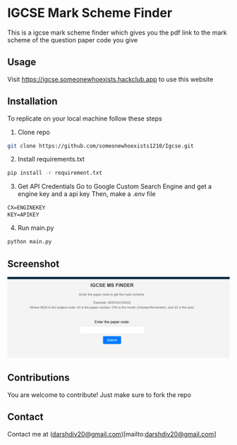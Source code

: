 # IGCSE Mark Scheme Finder
This is a igcse mark scheme finder which gives you the pdf link to the mark scheme of the question paper code you give

## Usage
Visit https://igcse.someonewhoexists.hackclub.app to use this website

## Installation
To replicate on your local machine follow these steps

1. Clone repo
```bash
git clone https://github.com/someonewhoexists1210/Igcse.git
```

2. Install requirements.txt
```bash
pip install -r requirement.txt
```

3. Get API Credentials
Go to Google Custom Search Engine and get a engine key and a api key
Then, make a .env file
```.env
CX=ENGINEKEY
KEY=APIKEY
```

4. Run main.py
```bash
python main.py
```
## Screenshot
![alt text](image.png)

## Contributions
You are welcome to contribute! Just make sure to fork the repo

## Contact
Contact me at (darshdiv20@gmail.com)[mailto:darshdiv20@gmail.com]